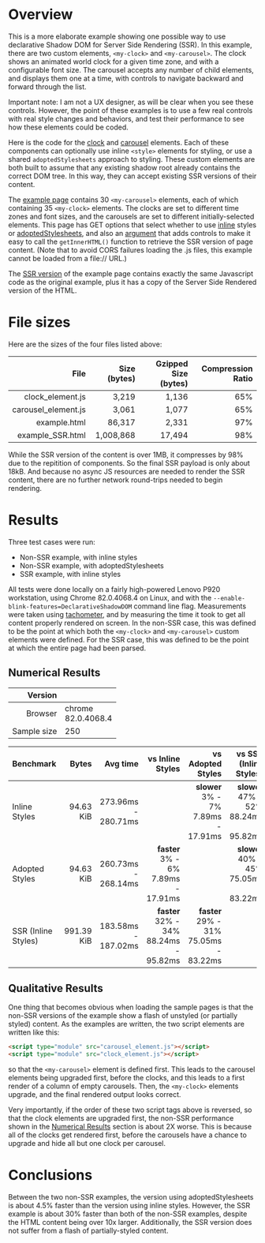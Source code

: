 # Overview

This is a more elaborate example showing one possible way to use declarative
Shadow DOM for Server Side Rendering (SSR). In this example, there are two
custom elements, `<my-clock>` and `<my-carousel>`. The clock shows an animated world
clock for a given time zone, and with a configurable font size. The carousel
accepts any number of child elements, and displays them one at a time, with
controls to navigate backward and forward through the list.

Important note: I am not a UX designer, as will be clear when you see these
controls. However, the point of these examples is to use a few real controls
with real style changes and behaviors, and test their performance to see
how these elements could be coded.

Here is the code for the [clock](clock_element.js) and [carousel](carousel_element.js) elements. Each of these components can optionally use inline `<style>` elements for styling, or use a shared `adoptedStylesheets` approach to styling. These custom elements are both built to assume that any existing shadow root already contains the correct DOM tree. In this way, they can accept existing SSR versions of their content.

The [example page](example.html) contains 30 `<my-carousel>` elements, each of which containing 35 `<my-clock>` elements. The clocks are set to different time zones and font sizes, and the carousels are set to different initially-selected elements. This page has GET options that select whether to use [inline](https://mfreed7.github.io/declarative-shadow-dom/perf_tests/clock_example/example.html?styleType=inline) styles or [adoptedStylesheets](https://mfreed7.github.io/declarative-shadow-dom/perf_tests/clock_example/example.html?styleType=adopted), and also an [argument](https://mfreed7.github.io/declarative-shadow-dom/perf_tests/clock_example/example.html?styleType=inline&includeSSRControls=true) that adds controls to make it easy to call the `getInnerHTML()` function to retrieve the SSR version of page content. (Note that to avoid CORS failures loading the .js files, this example cannot be loaded from a file:// URL.)

The [SSR version](example_SSR.html) of the example page contains exactly the same Javascript code as the original example, plus it has a copy of the Server Side Rendered version of the HTML.


# File sizes

Here are the sizes of the four files listed above:

|     File | Size (bytes)   | Gzipped Size (bytes) | Compression Ratio |
|------------:|------------:|------------:|--------:|
| clock_element.js | 3,219  | 1,136 | 65% |
| carousel_element.js | 3,061  | 1,077 | 65% |
| example.html | 86,317  | 2,331 | 97% |
| example_SSR.html | 1,008,868  | 17,494 | 98% |

While the SSR version of the content is over 1MB, it compresses by 98% due to the repitition of components. So the final SSR payload is only about 18kB. And because no async JS resources are needed to render the SSR content, there are no further network round-trips needed to begin rendering.

# Results

Three test cases were run:

- Non-SSR example, with inline styles
- Non-SSR example, with adoptedStylesheets
- SSR example, with inline styles

All tests were done locally on a fairly high-powered Lenovo P920 workstation, using Chrome 82.0.4068.4 on Linux, and with the `--enable-blink-features=DeclarativeShadowDOM` command line flag. Measurements were taken using [tachometer](https://www.npmjs.com/package/tachometer), and by measuring the time it took to get all content properly rendered on screen. In the non-SSR case, this was defined to be the point at which both the `<my-clock>` and `<my-carousel>` custom elements were defined. For the SSR case, this was defined to be the point at which the entire page had been parsed.

## <a name="numerical_results"></a> Numerical Results

|     Version | <none>      |
|------------:|:------------|
|     Browser | chrome<br>82.0.4068.4 |
| Sample size | 250         |


| Benchmark           | Bytes      |            Avg time |    vs Inline Styles |   vs Adopted Styles | vs SSR (Inline Styles) |
|:-------------------|------------:|----------------------:|--------------------:|--------------------:|----------------------:|
| Inline Styles       | 94.63 KiB  | 273.96ms - 280.71ms |  |  **slower**<br>3% - 7%<br>7.89ms - 17.91ms | **slower**<br>47% - 52%<br>88.24ms - 95.82ms |
| Adopted Styles      | 94.63 KiB  | 260.73ms - 268.14ms |            **faster**<br>3% - 6%<br>7.89ms - 17.91ms |   | **slower**<br>40% - 45%<br>75.05ms - 83.22ms |
| SSR (Inline Styles) | 991.39 KiB | 183.58ms - 187.02ms |            **faster**<br>32% - 34%<br>88.24ms - 95.82ms | **faster**<br>29% - 31%<br>75.05ms - 83.22ms |   |



## Qualitative Results

One thing that becomes obvious when loading the sample pages is that the non-SSR versions of the example show a flash of unstyled (or partially styled) content. As the examples are written, the two script elements are written like this:

```html
<script type="module" src="carousel_element.js"></script>
<script type="module" src="clock_element.js"></script>
```

so that the `<my-carousel>` element is defined first. This leads to the carousel elements being upgraded first, before the clocks, and this leads to a first render of a column of empty carousels. Then, the `<my-clock>` elements upgrade, and the final rendered output looks correct.

Very importantly, if the order of these two script tags above is reversed, so that the clock elements are upgraded first, the non-SSR performance shown in the [Numerical Results](#numerical_results) section is about 2X worse. This is because all of the clocks get rendered first, before the carousels have a chance to upgrade and hide all but one clock per carousel.

# Conclusions

Between the two non-SSR examples, the version using adoptedStylesheets is about 4.5% faster than the version using inline styles. However, the SSR example is about 30% faster than both of the non-SSR examples, despite the HTML content being over 10x larger. Additionally, the SSR version does not suffer from a flash of partially-styled content.
